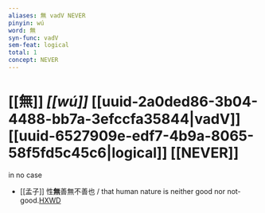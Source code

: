```yaml
---
aliases: 無 vadV NEVER
pinyin: wú
word: 無
syn-func: vadV
sem-feat: logical
total: 1
concept: NEVER 
---
```

# [[無]] *[[wú]]*  [[uuid-2a0ded86-3b04-4488-bb7a-3efccfa35844|vadV]] [[uuid-6527909e-edf7-4b9a-8065-58f5fd5c45c6|logical]] [[NEVER]]
in no case
 - [[孟子]] 性**無**善無不善也 / that human nature is neither good nor not-good.[HXWD](https://hxwd.org/textview.html?location=KR1h0001_tls_011-28a.4)